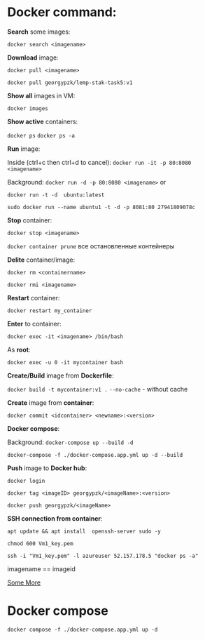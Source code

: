 # Docker command:

__Search__ some images:

`docker search <imagename>`

__Download__ image:

`docker pull <imagename>`

`docker pull georgypzk/lemp-stak-task5:v1`

__Show all__ images in VM:

`docker images`

__Show active__ containers:

`docker ps` `docker ps -a`

__Run__ image:

Inside (ctrl+c then ctrl+d to cancel):
 `docker run -it -p 80:8080 <imagename>`

Background:
 `docker run -d -p 80:8080 <imagename>` or

 `docker run -t -d  ubuntu:latest`

 `sudo docker run --name ubuntu1 -t -d -p 8081:80 27941809078c`

__Stop__ container:

`docker stop <imagename>`

`docker container prune` все остановленные контейнеры

__Delite__ container/image:

`docker rm <containername>`

`docker rmi <imagename>`

__Restart__ container:

`docker restart my_container`

__Enter__ to container:

`docker exec -it <imagename> /bin/bash`

As __root__:

`docker exec -u 0 -it mycontainer bash`

__Create/Build__ image from __Dockerfile__:

`docker build -t mycontainer:v1 .`  `--no-cache` - without cache

__Create__ image from __container__:

`docker commit <idcontainer> <newname>:<version>`

__Docker compose__:

Background:
`docker-compose up --build -d`

`docker-compose -f ./docker-compose.app.yml up -d --build`

__Push__ image to __Docker hub__:

`docker login`

`docker tag <imageID> georgypzk/<imageName>:<version>`

`docker push georgypzk/<imageName>`

__SSH connection from container__:

`apt update && apt install  openssh-server sudo -y`

`chmod 600 Vm1_key.pem`

`ssh -i "Vm1_key.pem" -l azureuser 52.157.178.5 "docker ps -a"`


imagename == imageid 

[Some More](https://habr.com/ru/company/flant/blog/336654/)

# Docker compose

`docker compose -f ./docker-compose.app.yml up -d`